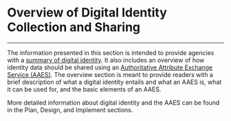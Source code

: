 # Overview of Digital Identity Collection and Sharing
---------------------

The information presented in this section is intended to provide agencies with a [summary of digital identity](../enterprise-id). It also includes an overview of how identity data should be shared using an [Authoritative Attribute Exchange Service (AAES)](../ae-elements). The overview section is meant to provide readers with a brief description of what a digital identity entails and what an AAES is, what it can be used for, and the basic elements of an AAES.

More detailed information about digital identity and the AAES can be found in the Plan, Design, and Implement sections.



